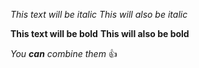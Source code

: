 *This text will be italic*
_This will also be italic_

**This text will be bold**
__This will also be bold__

_You **can** combine them_
:+1: